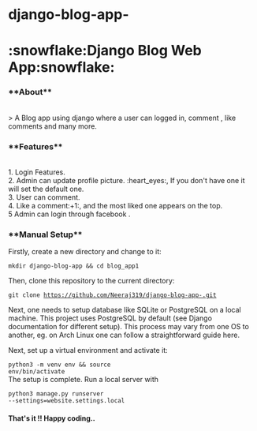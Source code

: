 # django-blog-app-

<h1>:snowflake:Django Blog Web App:snowflake:</h1> 
<h3>**About**</h3><br>
> A Blog app using django where a user  can logged in, comment , like comments and many more.
<h3>**Features**</h3><br>
1. Login Features.<br>
2. Admin can update profile picture. :heart_eyes:, If you don't have one it will set the default one.<br>
3. User can comment.<br>
4. Like a comment:+1:, and the most liked one appears on the top.<br>
5 Admin can login through facebook .<br>
<h3>**Manual Setup**</h3>
Firstly, create a new directory and change to it:

<code>mkdir django-blog-app && cd blog_app1</code>

Then, clone this repository to the current directory:

<code>git clone https://github.com/Neeraj319/django-blog-app-.git</code>

Next, one needs to setup database like SQLite or PostgreSQL on a local machine. This project uses PostgreSQL by default (see Django documentation for different setup). This process may vary from one OS to another, eg. on Arch Linux one can follow a straightforward guide here.

Next, set up a virtual environment and activate it:

<code>python3 -m venv env && source env/bin/activate</code><br>
The setup is complete. Run a local server with

<code>python3 manage.py runserver --settings=website.settings.local</code>

<h4>That's it !! Happy coding..</h4>
